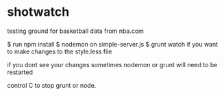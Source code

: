 # shotwatch
testing ground for basketball data from nba.com

$ run npm install
$ nodemon on simple-server.js
$ grunt watch if you want to make changes to the style.less file

if you dont see your changes
sometimes nodemon or grunt will need to be restarted


control C to stop grunt or node. 
